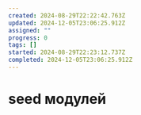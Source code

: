 ```yaml
---
created: 2024-08-29T22:22:42.763Z
updated: 2024-12-05T23:06:25.912Z
assigned: ""
progress: 0
tags: []
started: 2024-08-29T22:23:12.737Z
completed: 2024-12-05T23:06:25.912Z
---
```


# seed модулей
